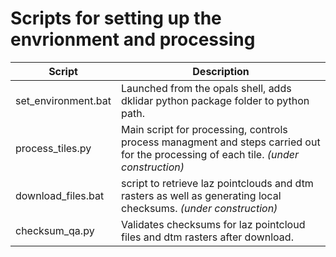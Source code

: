 # Scripts for setting up the envrionment and processing

Script | Description 
--- | ---
set_environment.bat | Launched from the opals shell, adds dklidar python package folder to python path.
process_tiles.py | Main script for processing, controls process managment and steps carried out for the processing of each tile. *(under construction)*
download_files.bat | script to retrieve laz pointclouds and dtm rasters as well as generating local checksums. *(under construction)*
checksum_qa.py | Validates checksums for laz pointcloud files and dtm rasters after download.

